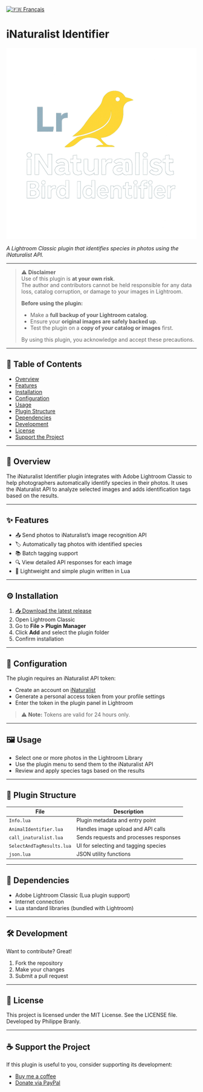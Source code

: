 [![🇫🇷 Français](https://img.shields.io/badge/langue-français-blue)](README.fr.md)

# iNaturalist Identifier

![iNaturalist Identifier screenshot](logo.png)

*A Lightroom Classic plugin that identifies species in photos using the iNaturalist API.*

---

> ⚠️ **Disclaimer**  
> Use of this plugin is **at your own risk**.  
> The author and contributors cannot be held responsible for any data loss, catalog corruption, or damage to your images in Lightroom.  
> 
> **Before using the plugin:**
> - Make a **full backup of your Lightroom catalog**.  
> - Ensure your **original images are safely backed up**.  
> - Test the plugin on a **copy of your catalog or images** first.  
> 
> By using this plugin, you acknowledge and accept these precautions.  

---

## 📌 Table of Contents

- [Overview](#-overview)
- [Features](#-features)
- [Installation](#-installation)
- [Configuration](#-configuration)
- [Usage](#-usage)
- [Plugin Structure](#-plugin-structure)
- [Dependencies](#-dependencies)
- [Development](#-development)
- [License](#-license)
- [Support the Project](#-support-the-project)

---

## 🐾 Overview

The iNaturalist Identifier plugin integrates with Adobe Lightroom Classic to help photographers automatically identify species in their photos. It uses the iNaturalist API to analyze selected images and adds identification tags based on the results.

---

## ✨ Features

- 📤 Send photos to iNaturalist’s image recognition API
- 🏷️ Automatically tag photos with identified species
- 📚 Batch tagging support
- 🔍 View detailed API responses for each image
- 🧩 Lightweight and simple plugin written in Lua

---

## ⚙️ Installation

1. [📥 Download the latest release](https://github.com/pbranly/Inaturalist-Identifier-Lightroom/releases/latest)
2. Open Lightroom Classic
3. Go to **File > Plugin Manager**
4. Click **Add** and select the plugin folder
5. Confirm installation

---

## 🔐 Configuration

The plugin requires an iNaturalist API token:

- Create an account on [iNaturalist](https://www.inaturalist.org)
- Generate a personal access token from your profile settings
- Enter the token in the plugin panel in Lightroom

> ⚠️ **Note:** Tokens are valid for 24 hours only.

---

## 🖼️ Usage

- Select one or more photos in the Lightroom Library
- Use the plugin menu to send them to the iNaturalist API
- Review and apply species tags based on the results

---

## 📁 Plugin Structure

| File | Description |
|------|-------------|
| `Info.lua` | Plugin metadata and entry point |
| `AnimalIdentifier.lua` | Handles image upload and API calls |
| `call_inaturalist.lua` | Sends requests and processes responses |
| `SelectAndTagResults.lua` | UI for selecting and tagging species |
| `json.lua` | JSON utility functions |

---

## 🧩 Dependencies

- Adobe Lightroom Classic (Lua plugin support)
- Internet connection
- Lua standard libraries (bundled with Lightroom)

---

## 🛠️ Development

Want to contribute? Great!

1. Fork the repository
2. Make your changes
3. Submit a pull request

---

## 📄 License

This project is licensed under the MIT License. See the LICENSE file.  
Developed by Philippe Branly.

---

## ☕ Support the Project

If this plugin is useful to you, consider supporting its development:

- [Buy me a coffee](https://www.buymeacoffee.com/philippebro)
- [Donate via PayPal](https://www.paypal.me/philippebranly)
